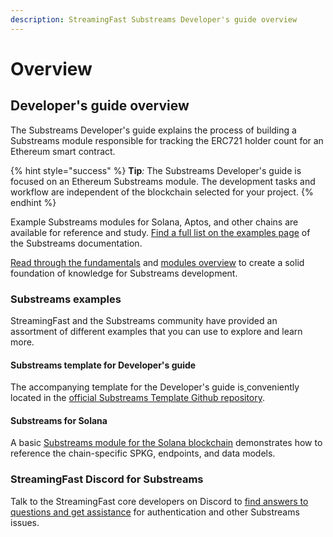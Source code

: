 ```yaml
---
description: StreamingFast Substreams Developer's guide overview
---
```


# Overview

## Developer's guide overview

The Substreams Developer's guide explains the process of building a Substreams module responsible for tracking the ERC721 holder count for an Ethereum smart contract.

{% hint style="success" %}
**Tip**_:_ The Substreams Developer's guide is focused on an Ethereum Substreams module. The development tasks and workflow are independent of the blockchain selected for your project.
{% endhint %}

Example Substreams modules for Solana, Aptos, and other chains are available for reference and study. [Find a full list on the examples page](https://substreams.streamingfast.io/reference-and-specs/examples) of the Substreams documentation.

[Read through the fundamentals](../concepts-and-fundamentals/fundamentals.md) and [modules overview](../concepts-and-fundamentals/modules.md) to create a solid foundation of knowledge for Substreams development.

### Substreams examples

StreamingFast and the Substreams community have provided an assortment of different examples that you can use to explore and learn more.

#### Substreams template for Developer's guide

The accompanying template for the Developer's guide is[ ](https://github.com/streamingfast/substreams-template)conveniently located in the [official Substreams Template Github repository](https://github.com/streamingfast/substreams-template).

#### Substreams for Solana

A basic [Substreams module for the Solana blockchain](https://github.com/streamingfast/substreams-solana-quickstart) demonstrates how to reference the chain-specific SPKG, endpoints, and data models.

### StreamingFast Discord for Substreams

Talk to the StreamingFast core developers on Discord to [find answers to questions and get assistance](https://discord.gg/mYPcRAzeVN) for authentication and other Substreams issues.
